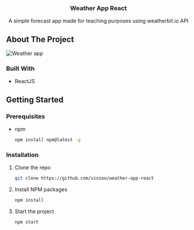 
<p align="center">
  <h3 align="center">Weather App React</h3>

  <p align="center">
    A simple forecast app made for teaching purposes using weatherbit.io API
    <br />
  </p>
</p>

<!-- ABOUT THE PROJECT -->
## About The Project
![Weather app](https://i.imgur.com/YsvHVHM.png)

### Built With

* ReactJS

<!-- GETTING STARTED -->
## Getting Started

### Prerequisites

* npm
  ```sh
  npm install npm@latest -g
  ```

### Installation

1. Clone the repo
   ```sh
   git clone https://github.com/vinioo/weather-app-react
   ```
2. Install NPM packages
   ```sh
   npm install
   ```
2. Start the project
   ```sh
   npm start
   ```

